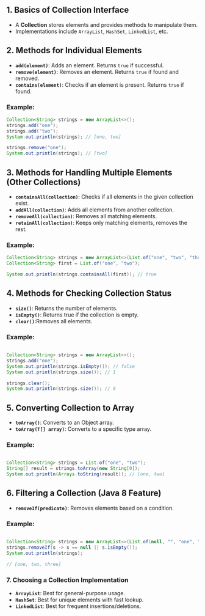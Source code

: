 ## 1. Basics of Collection Interface

- A **Collection** stores elements and provides methods to manipulate them.
- Implementations include `ArrayList`, `HashSet`, `LinkedList`, etc.

## 2. Methods for Individual Elements

- **`add(element)`**: Adds an element. Returns `true` if successful.
- **`remove(element)`**: Removes an element. Returns `true` if found and removed.
- **`contains(element)`**: Checks if an element is present. Returns `true` if found.

### **Example:**

```java
Collection<String> strings = new ArrayList<>();
strings.add("one");
strings.add("two");
System.out.println(strings); // [one, two]

strings.remove("one");
System.out.println(strings); // [two]
```

## 3. Methods for Handling Multiple Elements (Other Collections)

- **`containsAll(collection)`**: Checks if all elements in the given collection exist.
- **`addAll(collection)`**: Adds all elements from another collection.
- **`removeAll(collection)`**: Removes all matching elements.
- **`retainAll(collection)`**: Keeps only matching elements, removes the rest.

### **Example:**

```java
Collection<String> strings = new ArrayList<>(List.of("one", "two", "three"));
Collection<String> first = List.of("one", "two");

System.out.println(strings.containsAll(first)); // true
```

## 4. Methods for Checking Collection Status

- **`size()`**: Returns the number of elements.
- **`isEmpty()`**: Returns true if the collection is empty.
- **`clear()`**:Removes all elements.

### **Example:**

```java

Collection<String> strings = new ArrayList<>();
strings.add("one");
System.out.println(strings.isEmpty()); // false
System.out.println(strings.size()); // 1

strings.clear();
System.out.println(strings.size()); // 0
```

## 5. Converting Collection to Array

- **`toArray()`**: Converts to an Object array.
- **`toArray(T[] array)`**: Converts to a specific type array.

### **Example:**

```java

Collection<String> strings = List.of("one", "two");
String[] result = strings.toArray(new String[0]);
System.out.println(Arrays.toString(result)); // [one, two]
```

## 6. Filtering a Collection (Java 8 Feature)

- **`removeIf(predicate)`**: Removes elements based on a condition.

### **Example:**

```java

Collection<String> strings = new ArrayList<>(List.of(null, "", "one", "two", "three", null));
strings.removeIf(s -> s == null || s.isEmpty());
System.out.println(strings);

// [one, two, three]
```

### 7. Choosing a Collection Implementation

- **`ArrayList`**: Best for general-purpose usage.
- **`HashSet`**: Best for unique elements with fast lookup.
- **`LinkedList`**: Best for frequent insertions/deletions.
